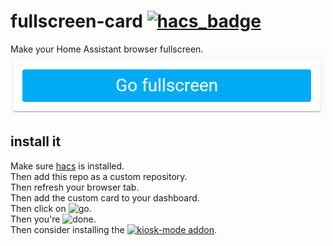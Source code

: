 # fullscreen-card [![hacs_badge](https://img.shields.io/badge/custom%20repo%20on-hacs-%2303a9f4.svg?style=flat-square)](https://hacs.xyz/)
Make your Home Assistant browser fullscreen.  
![Screenshot](/fscreen.png)  
## install it
Make sure [hacs](https://hacs.xyz/) is installed.  
Then add this repo as a custom repository.  
Then refresh your browser tab.  
Then add the custom card to your dashboard.  
Then click on ![go](https://img.shields.io/badge/-Go-%23888888.svg?style=flat-square).  
Then you're ![done](https://img.shields.io/badge/-done-green.svg?style=flat-square).  
Then consider installing the [![kiosk-mode addon](https://img.shields.io/badge/-kiosk--mode%20addon-green.svg?style=flat-square)](https://github.com/matt8707/kiosk-mode).
